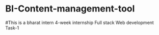 # BI-Content-management-tool
#This is a bharat intern 4-week internship
Full stack Web development Task-1
